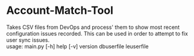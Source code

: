 # Account-Match-Tool
Takes CSV files from DevOps and process' them to show most recent configuration issues recorded. 
This can be used in order to attempt to fix user sync issues. </br> usage: main.py [-h] help [-v] version  dbuserfile leuserfile
